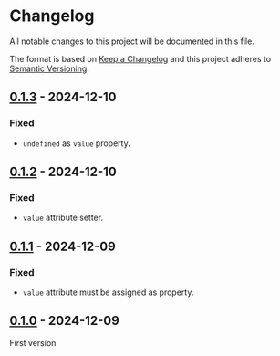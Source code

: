 # Changelog
All notable changes to this project will be documented in this file.

The format is based on [Keep a Changelog](https://keepachangelog.com/) and this
project adheres to [Semantic Versioning](https://semver.org/).

## [0.1.3] - 2024-12-10
### Fixed
- `undefined` as `value` property.

## [0.1.2] - 2024-12-10
### Fixed
- `value` attribute setter.

## [0.1.1] - 2024-12-09
### Fixed
- `value` attribute must be assigned as property.

## [0.1.0] - 2024-12-09
First version

[0.1.3]: https://github.com/oscarotero/dom/compare/v0.1.2...v0.1.3
[0.1.2]: https://github.com/oscarotero/dom/compare/v0.1.1...v0.1.2
[0.1.1]: https://github.com/oscarotero/dom/compare/v0.1.0...v0.1.1
[0.1.0]: https://github.com/oscarotero/dom/releases/tag/v0.1.0
